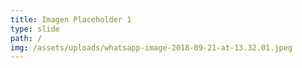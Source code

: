 ```yaml
---
title: Imagen Placeholder 1
type: slide
path: /
img: /assets/uploads/whatsapp-image-2018-09-21-at-13.32.01.jpeg
---
```


